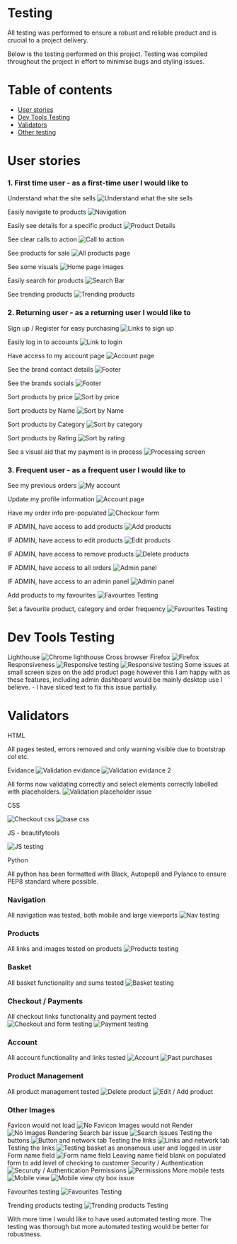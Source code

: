 # Testing

All testing was performed to ensure a robust and reliable product and is crucial to a project delivery.

Below is the testing performed on this project. Testing was compiled throughout the project in effort to minimise bugs and styling issues.

# Table of contents

* [User stories](#User-stories)
* [Dev Tools Testing](#Dev-Tools-Testing)
* [Validators](#Validators)
* [Other testing](#Other)

# User stories

### 1. First time user - as a first-time user I would like to

Understand what the site sells
![Understand what the site sells](./images/test_images/image_1.png)

Easily navigate to products
![Navigation](./images/test_images/image_4.png)

Easily see details for a specific product
![Product Details](./images/test_images/image_3.png)

See clear calls to action
![Call to action](./images/test_images/image_2.png)

See products for sale
![All products page](./images/test_images/image_5.png)

See some visuals
![Home page images](./images/test_images/image_6.png)

Easily search for products
![Search Bar](./images/test_images/image_8.png)

See trending products
![Trending products](./images/test_images/trending.png)

### 2. Returning user - as a returning user I would like to

Sign up / Register for easy purchasing
![Links to sign up](./images/test_images/image_9.png)

Easily log in to accounts
![Link to login](./images/test_images/image_9.png)

Have access to my account page
![Account page](./images/test_images/image_10.png)

See the brand contact details
![Footer](./images/test_images/image_11.png)

See the brands socials
![Footer](./images/test_images/image_11.png)

Sort products by price
![Sort by price](./images/test_images/image_12.png)

Sort products by Name
![Sort by Name](./images/test_images/image_12.png)

Sort products by Category
![Sort by category](./images/test_images/image_12.png)

Sort products by Rating
![Sort by rating](./images/test_images/image_12.png)

See a visual aid that my payment is in process
![Processing screen](./images/test_images/image_13.png)

### 3. Frequent user - as a frequent user I would like to

See my previous orders
![My account](./images/test_images/image_14.png)

Update my profile information
![Account page](./images/test_images/image_14.png)

Have my order info pre-populated
![Checkour form](./images/test_images/image_15.png)

IF ADMIN, have access to add products
![Add products](./images/test_images/image_16.png)

IF ADMIN, have access to edit products
![Edit products](./images/test_images/image_16.png)

IF ADMIN, have access to remove products
![Delete products](./images/test_images/image_16.png)

IF ADMIN, have access to all orders
![Admin panel](./images/test_images/image_17.png)

IF ADMIN, have access to an admin panel
![Admin panel](./images/test_images/image_17.png)

Add products to my favourites
![Favourites Testing](./images/test_images/favourites.png)

Set a favourite product, category and order frequency
![Favourites Testing](./images/test_images/favourites_form.png)

# Dev Tools Testing

Lighthouse
![Chrome lighthouse](./images/test_images/image_21.png)
Cross browser
Firefox
![Firefox](./images/test_images/firefox.png)
Responsiveness
![Responsive testing](./images/test_images/responsive.png)
![Responsive testing](./images/test_images/responsive2.png)
Some issues at small screen sizes on the add product page however this I am happy with as these features, including admin dashboard would be mainly desktop use I believe. - I have sliced text to fix this issue partially.

# Validators

HTML

All pages tested, errors removed and only warning visible due to bootstrap col etc.

Evidance
![Validation evidance](./images/test_images/base_validation.png)
![Validation evidance 2](./images/test_images/more_html_validation_evidance.png)

All forms now validating correctly and select elements correctly labelled with placeholders.
![Validation placeholder issue](./images/test_images/placeholder_label_issue.png)

CSS

![Checkout css](./images/test_images/checkoutcss.png)
![base css](./images/test_images/basecss.png)

JS - beautifytools

![JS testing](./images/test_images/jstest.png)

Python

All python has been formatted with Black, Autopep8 and Pylance to ensure PEP8 standard where possible.

### Navigation

All navigation was tested, both mobile and large viewports
![Nav testing](./images/test_images/image_22.png)

### Products

All links and images tested on products
![Products testing](./images/test_images/image_23.png)

### Basket

All basket functionality and sums tested
![Basket testing](./images/test_images/image_24.png)

### Checkout / Payments

All checkout links functionality and payment tested
![Checkout and form testing](./images/test_images/image_25.png)
![Payment testing](./images/test_images/image_26.png)

### Account

All account functionality and links tested
![Account](./images/test_images/image_27.png)
![Past purchases](./images/test_images/image_28.png)

### Product Management

All product management tested
![Delete product](./images/test_images/image_29.png)
![Edit / Add product](./images/test_images/image_30.png)

### Other Images

Favicon would not load
![No Favicon](./images/test_images/favicon.png)
Images would not Render
![No Images Rendering](./images/test_images/norender.png)
Search bar issue
![Search issues](./images/test_images/image_7.png)
Testing the buttons
![Button and network tab](./images/test_images/image_18.png)
Testing the links
![Links and network tab](./images/test_images/image_19.png)
Testing the links
![Testing basket as anonamous user and logged in user](./images/test_images/image_20.png)
Form name field
![Form name field](./images/test_images/formname.png)
Leaving name field blank on populated form to add level of checking to customer
Security / Authentication
![Securuty / Authentication](./images/test_images/security.png)
Permissions
![Permissions](./images/test_images/permissions.png)
More mobile tests
![Mobile view](./images/test_images/mobile_test_1.jpeg)
![Mobile view qty box issue](./images/test_images/mobile_test_2.jpeg)

Favourites testing
![Favourites Testing](./images/test_images/favourites.png)

Trending products testing
![Trending products Testing](./images/test_images/trending.png)

With more time I would like to have used automated testing more. The testing was thorough but more automated testing would be better for robustness.
